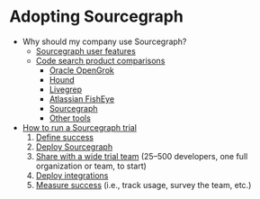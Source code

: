 # Adopting Sourcegraph

- Why should my company use Sourcegraph?
  - [Sourcegraph user features](../user/index.md)
  - [Code search product comparisons](comp/index.md)
      - [Oracle OpenGrok](comp/index.md#oracle-opengrok)
      - [Hound](comp/index.md#hound)
      - [Livegrep](comp/index.md#livegrep)
      - [Atlassian FishEye](comp/index.md#atlassian-fisheye)
      - [Sourcegraph](comp/index.md#sourcegraph)
      - [Other tools](comp/index.md#other-tools)
- [How to run a Sourcegraph trial](trial/index.md)
  1. [Define success](trial/index.md#1-define-trial-success)
  1. [Deploy Sourcegraph](trial/index.md#2-deploy-sourcegraph)
  1. [Share with a wide trial team](trial/index.md#3-share-with-the-trial-team) (25–500 developers, one full organization or team, to start)
  1. [Deploy integrations](trial/index.md#4-deploy-integrations)
  1. [Measure success](trial/index.md#5-measure-success) (i.e., track usage, survey the team, etc.)
